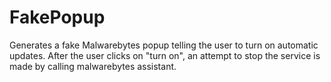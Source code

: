 # FakePopup

Generates a fake Malwarebytes popup telling the user to turn on automatic updates. After the user clicks on "turn on", an attempt to stop the service is made by calling malwarebytes assistant.
